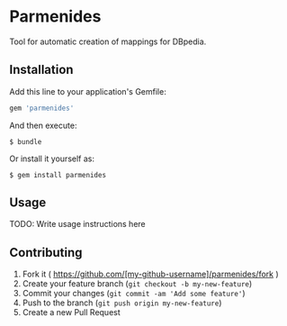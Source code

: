 # Parmenides

Tool for automatic creation of mappings for DBpedia.

## Installation

Add this line to your application's Gemfile:

```ruby
gem 'parmenides'
```

And then execute:

    $ bundle

Or install it yourself as:

    $ gem install parmenides

## Usage

TODO: Write usage instructions here

## Contributing

1. Fork it ( https://github.com/[my-github-username]/parmenides/fork )
2. Create your feature branch (`git checkout -b my-new-feature`)
3. Commit your changes (`git commit -am 'Add some feature'`)
4. Push to the branch (`git push origin my-new-feature`)
5. Create a new Pull Request
